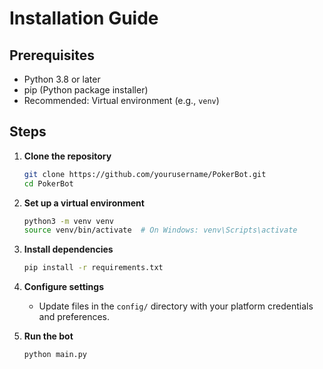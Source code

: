 # Installation Guide

## Prerequisites
- Python 3.8 or later
- pip (Python package installer)
- Recommended: Virtual environment (e.g., `venv`)

## Steps
1. **Clone the repository**
   ```bash
   git clone https://github.com/yourusername/PokerBot.git
   cd PokerBot
   ```

2. **Set up a virtual environment**
   ```bash
   python3 -m venv venv
   source venv/bin/activate  # On Windows: venv\Scripts\activate
   ```

3. **Install dependencies**
   ```bash
   pip install -r requirements.txt
   ```

4. **Configure settings**
   - Update files in the `config/` directory with your platform credentials and preferences.

5. **Run the bot**
   ```bash
   python main.py
   ```
```
